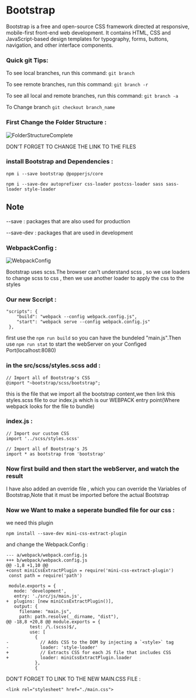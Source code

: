 # Bootstrap
Bootstrap is a free and open-source CSS framework directed at responsive, mobile-first front-end web development. It contains HTML, CSS and JavaScript-based design templates for typography, forms, buttons, navigation, and other interface components.

### Quick git Tips:
To see local branches, run this command: ```git branch```

To see remote branches, run this command: ```git branch -r```

To see all local and remote branches, run this command: ```git branch -a```

To Change branch ```git checkout branch_name```


### First Change the Folder Structure : 
![FolderStructureComplete](https://user-images.githubusercontent.com/92459590/210154090-a2f2d192-e27c-4b22-903b-dfb52af8f866.png)

DON'T FORGET TO CHANGE THE LINK TO THE FILES


### install Bootstrap and Dependencies :
```
npm i --save bootstrap @popperjs/core
```

```
npm i --save-dev autoprefixer css-loader postcss-loader sass sass-loader style-loader
```

## Note
--save : packages that are also used for production

--save-dev : packages that are used in development

### WebpackConfig :

![WebpackConfig](https://user-images.githubusercontent.com/92459590/210154358-af50366e-5329-458f-96f2-1885907c14dc.png)

Bootstrap uses scss.The browser can't understand scss , so we use loaders to change scss to css , then we use another loader to apply the css to the styles

### Our new Sccript :

```
"scripts": {
    "build": "webpack --config webpack.config.js",
    "start": "webpack serve --config webpack.config.js"
 },
```
first use the ``` npm run build ``` so you can have the bundeled "main.js".Then use ``` npm run stat ``` to start the webServer on your Configed Port(localhost:8080)

### in the src/scss/styles.scss add :
```
// Import all of Bootstrap's CSS
@import "~bootstrap/scss/bootstrap";

```
this is the file that we import all the bootstrap content,we then link this styles.scss file to our index.js which is our WEBPACK entry point(Where webpack looks for the file to bundle)

### index.js :
```
// Import our custom CSS
import '../scss/styles.scss'

// Import all of Bootstrap's JS
import * as bootstrap from 'bootstrap'
```

### Now first build and then start the webServer, and watch the result
I have also added an override file , which you can override the Variables of Bootstrap,Note that it must be imported before the actual Bootstrap

### Now we Want to make a seperate bundled file for our css :
we need this plugin
```
npm install --save-dev mini-css-extract-plugin
```
and change the Webpack.Config :
```
--- a/webpack/webpack.config.js
+++ b/webpack/webpack.config.js
@@ -1,8 +1,10 @@
+const miniCssExtractPlugin = require('mini-css-extract-plugin')
 const path = require('path')
 
 module.exports = {
   mode: 'development',
   entry: './src/js/main.js',
+  plugins: [new miniCssExtractPlugin()],
   output: {
     filename: "main.js",
     path: path.resolve(__dirname, "dist"),
@@ -18,8 +20,8 @@ module.exports = {
         test: /\.(scss)$/,
         use: [
           {
-            // Adds CSS to the DOM by injecting a `<style>` tag
-            loader: 'style-loader'
+            // Extracts CSS for each JS file that includes CSS
+            loader: miniCssExtractPlugin.loader
           },
           {
```
DON'T FORGET TO LINK TO THE NEW MAIN.CSS FILE :
```
<link rel="stylesheet" href="./main.css">
```

